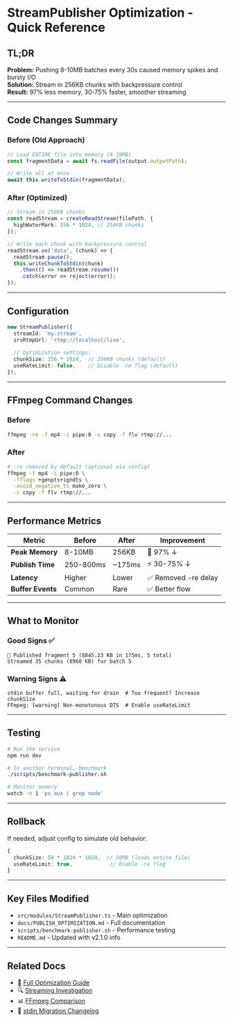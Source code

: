 # StreamPublisher Optimization - Quick Reference

## TL;DR

**Problem:** Pushing 8-10MB batches every 30s caused memory spikes and bursty I/O  
**Solution:** Stream in 256KB chunks with backpressure control  
**Result:** 97% less memory, 30-75% faster, smoother streaming

---

## Code Changes Summary

### Before (Old Approach)
```typescript
// Load ENTIRE file into memory (8-10MB)
const fragmentData = await fs.readFile(output.outputPath);

// Write all at once
await this.writeToStdin(fragmentData);
```

### After (Optimized)
```typescript
// Stream in 256KB chunks
const readStream = createReadStream(filePath, {
  highWaterMark: 256 * 1024, // 256KB chunks
});

// Write each chunk with backpressure control
readStream.on('data', (chunk) => {
  readStream.pause();
  this.writeChunkToStdin(chunk)
    .then(() => readStream.resume())
    .catch(error => reject(error));
});
```

---

## Configuration

```typescript
new StreamPublisher({
  streamId: 'my-stream',
  srsRtmpUrl: 'rtmp://localhost/live',
  
  // Optimization settings:
  chunkSize: 256 * 1024,  // 256KB chunks (default)
  useRateLimit: false,    // Disable -re flag (default)
});
```

---

## FFmpeg Command Changes

### Before
```bash
ffmpeg -re -f mp4 -i pipe:0 -c copy -f flv rtmp://...
```

### After
```bash
# -re removed by default (optional via config)
ffmpeg -f mp4 -i pipe:0 \
  -fflags +genpts+igndts \
  -avoid_negative_ts make_zero \
  -c copy -f flv rtmp://...
```

---

## Performance Metrics

| Metric | Before | After | Improvement |
|--------|--------|-------|-------------|
| **Peak Memory** | 8-10MB | 256KB | 🚀 97% ↓ |
| **Publish Time** | 250-800ms | ~175ms | ⚡ 30-75% ↓ |
| **Latency** | Higher | Lower | ✅ Removed -re delay |
| **Buffer Events** | Common | Rare | ✅ Better flow |

---

## What to Monitor

### Good Signs ✅
```
📡 Published fragment 5 (8845.23 KB in 175ms, 5 total)
Streamed 35 chunks (8960 KB) for batch 5
```

### Warning Signs ⚠️
```
stdin buffer full, waiting for drain  # Too frequent? Increase chunkSize
FFmpeg: [warning] Non-monotonous DTS  # Enable useRateLimit
```

---

## Testing

```bash
# Run the service
npm run dev

# In another terminal, benchmark
./scripts/benchmark-publisher.sh

# Monitor memory
watch -n 1 'ps aux | grep node'
```

---

## Rollback

If needed, adjust config to simulate old behavior:

```typescript
{
  chunkSize: 50 * 1024 * 1024,  // 50MB (loads entire file)
  useRateLimit: true,            // Enable -re flag
}
```

---

## Key Files Modified

- `src/modules/StreamPublisher.ts` - Main optimization
- `docs/PUBLISH_OPTIMIZATION.md` - Full documentation
- `scripts/benchmark-publisher.sh` - Performance testing
- `README.md` - Updated with v2.1.0 info

---

## Related Docs

- 📖 [Full Optimization Guide](./PUBLISH_OPTIMIZATION.md)
- 🔍 [Streaming Investigation](./STREAMING_INVESTIGATION.md)
- 📊 [FFmpeg Comparison](./FFMPEG_STREAMING_COMPARISON.md)
- 📝 [stdin Migration Changelog](../CHANGELOG_STDIN_MIGRATION.md)

